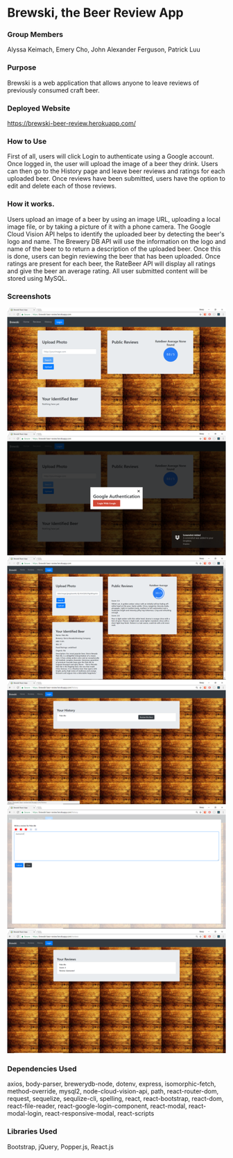 # Brewski, the Beer Review App

### Group Members

Alyssa Keimach, Emery Cho, John Alexander Ferguson, Patrick Luu

### Purpose

Brewski is a web application that allows anyone to leave reviews of previously consumed craft beer.

### Deployed Website

https://brewski-beer-review.herokuapp.com/

### How to Use

First of all, users will click Login to authenticate using a Google account. Once logged in, the user will upload the image of a beer they drink. Users can then go to the History page and leave beer reviews and ratings for each uploaded beer. Once reviews have been submitted, users have the option to edit and delete each of those reviews.

### How it works.

Users upload an image of a beer by using an image URL, uploading a local image file, or by taking a picture of it with a phone camera. The Google Cloud Vision API helps to identify the uploaded beer by detecting the beer's logo and name. The Brewery DB API will use the information on the logo and name of the beer to to return a description of the uploaded beer. Once this is done, users can begin reviewing the beer that has been uploaded. Once ratings are present for each beer, the RateBeer API will display all ratings and give the beer an average rating. All user submitted content will be stored using MySQL.

### Screenshots

![Home Page](client/public/images/home-page.png)
![Google Login](client/public/images/google-authentication.png)
![Upload Beer](client/public/images/beer-image-upload.png)
![History Page](client/public/images/history-page.png)
![Leaving Review](client/public/images/review-form.png)
![Review Page](client/public/images/review-page.png)

### Dependencies Used

axios, body-parser, brewerydb-node, dotenv, express, isomorphic-fetch, method-override, mysql2, node-cloud-vision-api, path, react-router-dom, request, sequelize, sequlize-cli, spelling, react, react-bootstrap, react-dom, react-file-reader, react-google-login-component, react-modal, react-modal-login, react-responsive-modal, react-scripts

### Libraries Used

Bootstrap, jQuery, Popper.js, React.js
